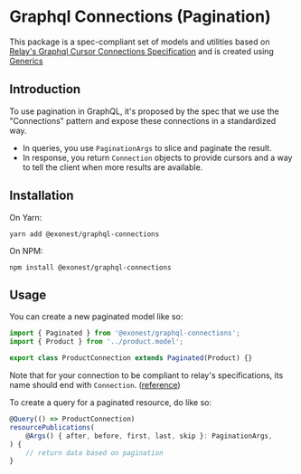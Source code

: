 # Graphql Connections (Pagination)

This package is a spec-compliant set of models and utilities based on [Relay's Graphql Cursor Connections Specification](https://relay.dev/graphql/connections.htm) and is created using [Generics](https://docs.nestjs.com/graphql/resolvers#generics)

## Introduction

To use pagination in GraphQL, it's proposed by the spec that we use the "Connections" pattern and expose these connections in a standardized way.

- In queries, you use `PaginationArgs` to slice and paginate the result.
- In response, you return `Connection` objects to provide cursors and a way to tell the client when more results are available.

## Installation

On Yarn:

```shell
yarn add @exonest/graphql-connections
```

On NPM:

```shell
npm install @exonest/graphql-connections
```

## Usage

You can create a new paginated model like so:

```ts
import { Paginated } from '@exonest/graphql-connections';
import { Product } from '../product.model';

export class ProductConnection extends Paginated(Product) {}
```

Note that for your connection to be compliant to relay's specifications, its name should end with `Connection`. ([reference](https://relay.dev/graphql/connections.htm#sec-Reserved-Types))

To create a query for a paginated resource, do like so:

```ts
@Query(() => ProductConnection)
resourcePublications(
    @Args() { after, before, first, last, skip }: PaginationArgs,
) {
    // return data based on pagination
}
```
